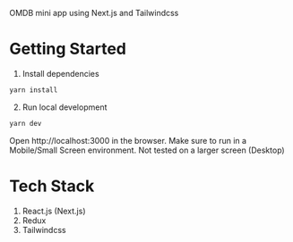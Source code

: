 OMDB mini app using Next.js and Tailwindcss

# Getting Started

1. Install dependencies

```bash
yarn install
```

2. Run local development

```bash
yarn dev
```

Open http://localhost:3000 in the browser. Make sure to run in a Mobile/Small Screen environment. Not tested on a larger screen (Desktop)

# Tech Stack

1. React.js (Next.js)
2. Redux
3. Tailwindcss
